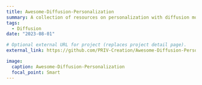 ```yaml
---
title: Awesome-Diffusion-Personalization
summary: A collection of resources on personalization with diffusion models.
tags:
  - Diffusion
date: "2023-08-01"

# Optional external URL for project (replaces project detail page).
external_link: https://github.com/PRIV-Creation/Awesome-Diffusion-Personalization

image:
  caption: Awesome-Diffusion-Personalization
  focal_point: Smart
---
```

